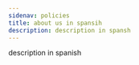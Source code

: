 ```yaml
---
sidenav: policies
title: about us in spansih
description: description in spansh
---
```

description in spanish